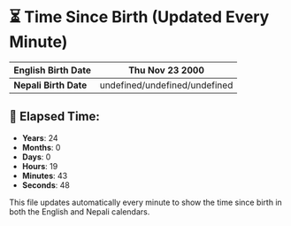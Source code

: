 # ⏳ Time Since Birth (Updated Every Minute)

| **English Birth Date** | Thu Nov 23 2000 |
|------------------------|-------------------------------------|
| **Nepali Birth Date**  | undefined/undefined/undefined                  |

## 📅 Elapsed Time:

- **Years**: 24
- **Months**: 0
- **Days**: 0
- **Hours**: 19
- **Minutes**: 43
- **Seconds**: 48

This file updates automatically every minute to show the time since birth in both the English and Nepali calendars.